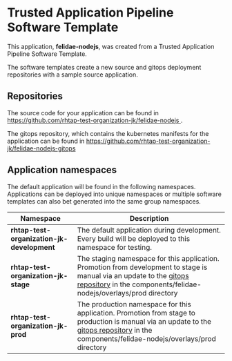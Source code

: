 # Trusted Application Pipeline Software Template

This application, **felidae-nodejs**, was created from a Trusted Application Pipeline Software Template.

The software templates create a new source and gitops deployment repositories with a sample source application. 

## Repositories

The source code for your application can be found in [https://github.com/rhtap-test-organization-jk/felidae-nodejs ](https://github.com/rhtap-test-organization-jk/felidae-nodejs ).
 
The gitops repository, which contains the kubernetes manifests for the application can be found in 
[https://github.com/rhtap-test-organization-jk/felidae-nodejs-gitops ](https://github.com/rhtap-test-organization-jk/felidae-nodejs-gitops ) 

## Application namespaces 

The default application will be found in the following namespaces. Applications can be deployed into unique namespaces or multiple software templates can also bet generated into the same group namespaces.  

|  Namespace   |  Description   |  
| -------- | -------- |   
| **rhtap-test-organization-jk-development** | The default application during development. Every build will be deployed to this namespace for testing. | 
| **rhtap-test-organization-jk-stage** | The staging namespace for this application. Promotion from development to stage is manual via an update to the [gitops repository](https://github.com/rhtap-test-organization-jk/felidae-nodejs-gitops ) in the components/felidae-nodejs/overlays/prod directory |  
| **rhtap-test-organization-jk-prod** | The production namespace for this application. Promotion from stage to production is manual via an update to the [gitops repository](https://github.com/rhtap-test-organization-jk/felidae-nodejs-gitops ) in the components/felidae-nodejs/overlays/prod directory | 